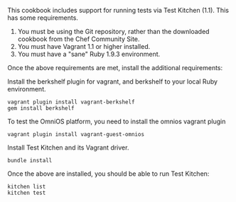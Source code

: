 This cookbook includes support for running tests via Test Kitchen (1.1). This has some requirements.

1. You must be using the Git repository, rather than the downloaded cookbook from the Chef Community Site.
2. You must have Vagrant 1.1 or higher installed.
3. You must have a "sane" Ruby 1.9.3 environment.

Once the above requirements are met, install the additional requirements:

Install the berkshelf plugin for vagrant, and berkshelf to your local Ruby environment.

    vagrant plugin install vagrant-berkshelf
    gem install berkshelf

To test the OmniOS platform, you need to install the omnios vagrant
plugin

    vagrant plugin install vagrant-guest-omnios

Install Test Kitchen and its Vagrant driver.

    bundle install

Once the above are installed, you should be able to run Test Kitchen:

    kitchen list
    kitchen test
